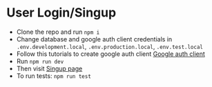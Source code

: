 # User Login/Singup

- Clone the repo and run `npm i`
- Change database and google auth client credentials in `.env.development.local`, `.env.production.local`, `.env.test.local`
- Follow this tutorials to create google auth client [Google auth client](https://developers.google.com/identity/gsi/web/guides/get-google-api-clientid)
- Run `npm run dev`
- Then visit [Singup page](http://localhost:3030/signup)
- To run tests: `npm run test`